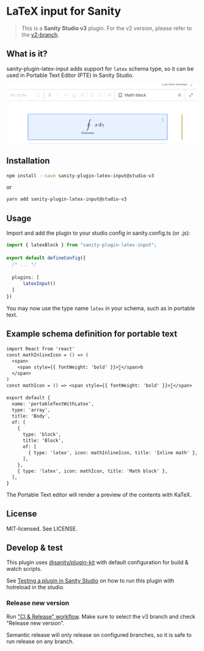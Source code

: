 # LaTeX input for Sanity

> This is a **Sanity Studio v3** plugin.
> For the v2 version, please refer to the [v2-branch](https://github.com/sanity-io/latex-input/tree/studio-v2).

## What is it?

sanity-plugin-latex-input adds support for `latex` schema type, so it can be used in Portable Text Editor (PTE) in Sanity Studio.

![latex-input preview](assets/latex-input.png)

## Installation

```sh
npm install --save sanity-plugin-latex-input@studio-v3
```

or

```sh
yarn add sanity-plugin-latex-input@studio-v3
```

## Usage


Import and add the plugin to your studio config in sanity.config.ts (or .js):

```ts
import { latexBlock } from "sanity-plugin-latex-input";

export default defineConfig({
  /* ... */

  plugins: [
      latexInput()
  ]
})
```

You may now use the type name `latex` in your schema, such as in portable text.

## Example schema definition for portable text

```
import React from 'react'
const mathInlineIcon = () => (
  <span>
    <span style={{ fontWeight: 'bold' }}>∑</span>b
  </span>
)
const mathIcon = () => <span style={{ fontWeight: 'bold' }}>∑</span>

export default {
  name: 'portableTextWithLatex',
  type: 'array',
  title: 'Body',
  of: [
    {
      type: 'block',
      title: 'Block',
      of: [
        { type: 'latex', icon: mathInlineIcon, title: 'Inline math' },
      ],
    },
    { type: 'latex', icon: mathIcon, title: 'Math block' },
  ],
}
```

The Portable Text editor will render a preview of the contents with KaTeX.

## License

MIT-licensed. See LICENSE.

## Develop & test

This plugin uses [@sanity/plugin-kit](https://github.com/sanity-io/plugin-kit)
with default configuration for build & watch scripts.

See [Testing a plugin in Sanity Studio](https://github.com/sanity-io/plugin-kit#testing-a-plugin-in-sanity-studio)
on how to run this plugin with hotreload in the studio.

### Release new version

Run ["CI & Release" workflow](https://github.com/sanity-io/latex-input/actions/workflows/main.yml).
Make sure to select the v3 branch and check "Release new version".

Semantic release will only release on configured branches, so it is safe to run release on any branch.
